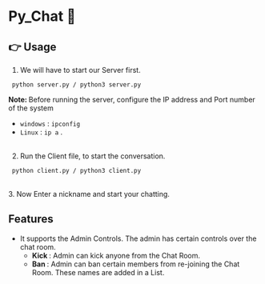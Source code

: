 # Py_Chat 🐍 

## 👉 Usage

1. We will have to start our Server first.
``` shell
 python server.py / python3 server.py 
```
<b>Note: </b> Before running the server, configure the IP address and Port number of the system 
 - `windows` : `ipconfig`
 - `Linux` : `ip a` 
. <br><br>
2. Run the Client file, to start the conversation. 
``` Shell
 python client.py / python3 client.py
```
<br>
3. Now Enter a nickname and start your chatting. 


## Features
- It supports the Admin Controls. The admin has certain controls over the chat room.
  - <b>Kick </b> : Admin can kick anyone from the Chat Room.
  - <b>Ban </b> : Admin can ban certain members from re-joining the Chat Room. These names are added in a List.


